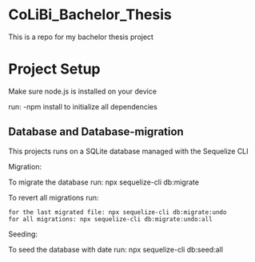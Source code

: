 # CoLiBi_Bachelor_Thesis
This is a repo for my bachelor thesis project 

# Project Setup
Make sure node.js is installed on your device

run:  -npm install  to initialize all dependencies 


## Database and Database-migration 
This projects runs on a SQLite database managed with the Sequelize CLI

Migration:

To migrate the database run: npx sequelize-cli db:migrate

To revert all migrations run: 

    for the last migrated file: npx sequelize-cli db:migrate:undo
    for all migrations: npx sequelize-cli db:migrate:undo:all

Seeding:

To seed the database with date run: npx sequelize-cli db:seed:all